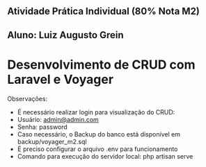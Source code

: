 ## Atividade Prática Individual (80% Nota M2)
## Aluno: Luiz Augusto Grein 

# Desenvolvimento de CRUD com Laravel e Voyager

Observações:

- É necessário realizar login para visualização do CRUD:
- Usuário: admin@admin.com
- Senha: password
- Caso necessário, o Backup do banco está disponível em backup/voyager_m2.sql
- É preciso configurar o arquivo .env para funcionamento
- Comando para execução do servidor local: php artisan serve